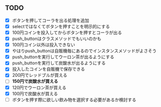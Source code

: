## TODO
* [x] ボタンを押してコーラを出る処理を追加
* [x] selectではなくてボタンを押すことを明示的にする
* [x] 100円コインを投入してからボタンを押すとコーラが出る
* [x] push_buttonはクラスメソッドでもいいのかも
* [x] 100円コイン以外は投入できない
* [x] やはりpush_buttonは自販機毎にあるのでインスタンスメソッドがよさそう
* [x] push_buttonを実行してウーロン茶が出るようにする
* [x] push_buttonを実行して炭酸水が出るようにする
* [x] 投入したコインを自販機で保存できる
* [x] 200円でレッドブルが買える
* [ ] **150円で炭酸水が買える**
* [x] 120円でウーロン茶が買える
* [x] 100円で炭酸水が買える
* [ ] ボタンを押す際に欲しい飲み物を選択する必要があるか検討する
